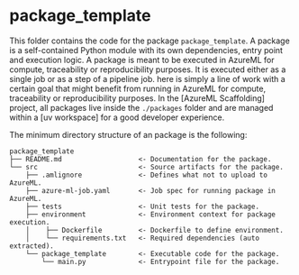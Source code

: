 # package_template

This folder contains the code for the package `package_template`. A package
is a self-contained Python module with its own dependencies, entry point and
execution logic. A package is meant to be executed in AzureML for compute,
traceability or reproducibility purposes. It is executed either as a single job
or as a step of a pipeline job. here is simply a line of work with a certain
goal that might benefit from running in AzureML for compute, traceability or
reproducibility purposes. In the [AzureML Scaffolding] project, all packages
live inside the `./packages` folder and are managed within a [uv workspace] for
a good developer experience.

The minimum directory structure of an package is the following:

```text
package_template
├── README.md                   <- Documentation for the package.
└── src                         <- Source artifacts for the package.
    ├── .amlignore              <- Defines what not to upload to AzureML.
    ├── azure-ml-job.yaml       <- Job spec for running package in AzureML.
    ├── tests                   <- Unit tests for the package.
    ├── environment             <- Environment context for package execution.
    │    ├── Dockerfile         <- Dockerfile to define environment.
    │    └── requirements.txt   <- Required dependencies (auto extracted).
    └── package_template        <- Executable code for the package.
        └── main.py             <- Entrypoint file for the package.
```
